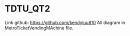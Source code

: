 # TDTU_QT2
Link github: https://github.com/kendyluu810
All diagram in MetroTicketVendingMAchine file.